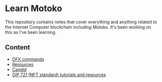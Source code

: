 # Learn Motoko 

This repository contains notes that cover everything and anything related to the Internet Computer blockchain including Motoko. It's been working on this as I've been learning.

## Content
- [DFX commands](dfx.md)
- [Resources](resources.md)
- [Candid](candid.md)
- [DIP 721 (NFT standard) tutorials and resources](dip721.md)



